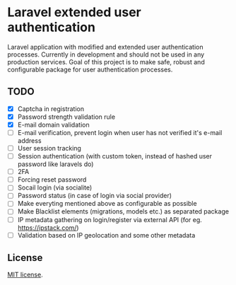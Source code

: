 # Laravel extended user authentication
Laravel application with modified and extended user authentication processes.
Currently in development and should not be used in any production services.
Goal of this project is to make safe, robust and configurable package for user authentication processes.

## TODO
- [x] Captcha in registration 
- [x] Password strength validation rule
- [x] E-mail domain validation 
- [ ] E-mail verification, prevent login when user has not verified it's e-mail address
- [ ] User session tracking
- [ ] Session authentication (with custom token, instead of hashed user password like laravels do)
- [ ] 2FA 
- [ ] Forcing reset password 
- [ ] Socail login (via socialite)
- [ ] Password status (in case of login via social provider)
- [ ] Make everyting mentioned above as configurable as possible
- [ ] Make Blacklist elements (migrations, models etc.) as separated package 
- [ ] IP metadata gathering on login/register via external API (for eg. https://ipstack.com/)
- [ ] Validation based on IP geolocation and some other metadata 

## License
[MIT license](https://opensource.org/licenses/MIT).
